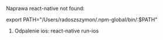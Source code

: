 Naprawa react-native not found:

export PATH="/Users/radoszszymon/.npm-global/bin/:\$PATH"

1. Odpalenie ios:
   react-native run-ios
